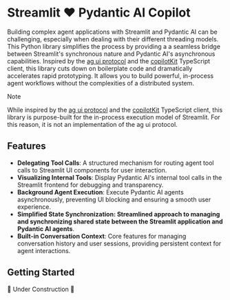 # Streamlit ❤️ Pydantic AI Copilot

Building complex agent applications with Streamlit and Pydantic AI can be challenging, especially when dealing with their different threading models. This Python library simplifies the process by providing a a seamless bridge between Streamlit's synchronous nature and Pydantic AI's asynchronous capabilities. Inspired by the [ag ui protocol](https://docs.ag-ui.com/introduction) and the [copilotKit](https://www.copilotkit.ai/) TypeScript client, this library cuts down on boilerplate code and dramatically accelerates rapid prototyping. It allows you to build powerful, in-process agent workflows without the complexities of a distributed system.

> [!NOTE]
> While inspired by the [ag ui protocol](https://docs.ag-ui.com/introduction) and the [copilotKit](https://www.copilotkit.ai/) TypeScript client, this library is purpose-built for the in-process execution model of Streamlit. For this reason, it is not an implementation of the ag ui protocol.

## Features
* **Delegating Tool Calls**: A structured mechanism for routing agent tool calls to Streamlit UI components for user interaction.
* **Visualizing Internal Tools**: Display Pydantic AI's internal tool calls in the Streamlit frontend for debugging and transparency.
* **Background Agent Execution**: Execute Pydantic AI agents asynchronously, preventing UI blocking and ensuring a smooth user experience.
* **Simplified State Synchronization: Streamlined approach to managing and synchronizing shared state between the Streamlit application and Pydantic AI agents**.
* **Built-in Conversation Context**: Core features for managing conversation history and user sessions, providing persistent context for agent interactions.

## Getting Started

🚧 Under Construction 🚧

